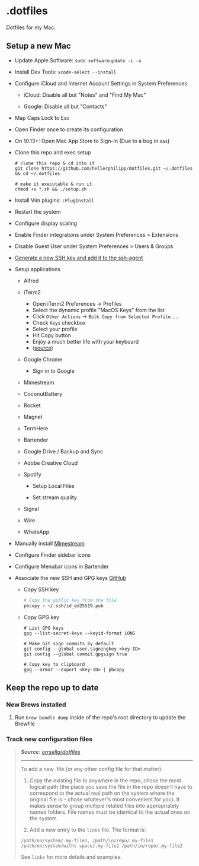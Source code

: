 # .dotfiles

Dotfiles for my Mac.

## Setup a new Mac

- Update Apple Software: `sudo softwareupdate -i -a`

- Install Dev Tools: `xcode-select --install`

- Configure iCloud and Internet Account Settings in System Preferences
  
  * iCloud: Disable all but "Notes" and "Find My Mac"
  
  * Google: Disable all but "Contacts"
* Map Caps Lock to Esc
- Open Finder once to create its configuration

- On 10.13+: Open Mac App Store to Sign-In (Due to a bug in `mas`)

- Clone this repo and exec setup
  
  ```
  # clone this repo & cd into it
  git clone https://github.com/hellerphilipp/dotfiles.git ~/.dotfiles && cd ~/.dotfiles
  
  # make it executable & run it
  chmod +x *.sh && ./setup.sh
  ```

- Install Vim plugins: `:PlugInstall`

- Restart the system

- Configure display scaling

- Enable Finder integrations under System Preferences > Extensions

- Disable Guest User under System Preferences > Users & Groups

- [Generate a new SSH key and add it to the ssh-agent](https://docs.github.com/en/github/authenticating-to-github/generating-a-new-ssh-key-and-adding-it-to-the-ssh-agent)

- Setup applications
  
  - Alfred
  
  - iTerm2
    
    - Open iTerm2 Preferences -> Profiles
    - Select the dynamic profile "MacOS Keys" from the list
    - Click `Other Actions` -> `Bulk Copy from Selected Profile...`
    - Check `Keys` checkbox
    - Select your profile
    - Hit Copy button
    - Enjoy a much better life with your keyboard
    - ([source](https://github.com/GabLeRoux/iterm2-macos-dynamic-profile))
  
  - Google Chrome
    
    - Sign in to Google
  
  - Mimestream
  
  - CoconutBattery
  
  - Rocket
  
  - Magnet
  
  - TermHere
  
  - Bartender
  
  - Google Drive / Backup and Sync
  
  - Adobe Creative Cloud
  
  - Spotify
    
    - Setup Local Files
    
    - Set stream quality
  
  - Signal
  
  - Wire
  
  - WhatsApp

- Manually install [Mimestream](https://mimestream.com/download)

- Configure Finder sidebar icons

- Configure Menubar icons in Bartender

- Associate the new SSH and GPG keys [GitHub](https://github.com/settings/keys) 
  
  * Copy SSH key
    
    ```bash
    # Copy the public key from the file
    pbcopy < ~/.ssh/id_ed25519.pub
    ```
  - Copy GPG key
    
    ```shell
    # List GPG keys
    gpg --list-secret-keys --keyid-format LONG
    
    # Make Git sign commits by default
    git config --global user.signingkey <key-ID>
    git config --global commit.gpgsign true
    
    # Copy key to clipboard
    gpg --armor --export <key-ID> | pbcopy
    ```

## Keep the repo up to date

### New Brews installed

1. Run `brew bundle dump` inside of the repo's root directory to update the Brewfile

### Track new configuration files

> ***Source**: [orrsella/dotfiles](https://github.com/orrsella/dotfiles)*
> 
> ---
> 
> To add a new .file (or any other config file for that matter):
> 
> 1. Copy the existing file to anywhere in the repo, chose the most logical path (the place you save the file in the repo doesn't have to correspond to the actual real path on the system where the original file is – chose whatever's most convenient for you). It makes sense to group multiple related files into appropriately named folders. File names must be identical to the actual ones on the system.
> 
> 2. Add a new entry to the `links` file. The format is:
> 
> ```
> /path/on/system/.my-file1, /path/in/repo/.my-file1
> /path/on/system/with\ space/.my-file2 /path/in/repo/.my-file2
> ```
> 
> See `links` for more details and examples.
